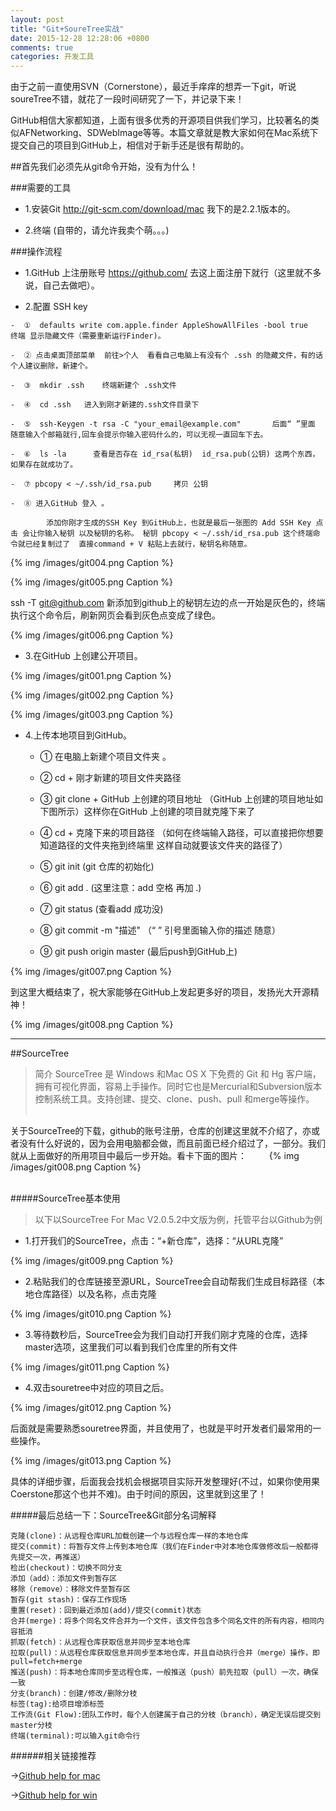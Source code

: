 ```yaml
---
layout: post
title: "Git+SoureTree实战"
date: 2015-12-28 12:28:06 +0800
comments: true
categories: 开发工具
---
```


由于之前一直使用SVN（Cornerstone），最近手痒痒的想弄一下git，听说soureTree不错，就花了一段时间研究了一下，并记录下来！



GitHub相信大家都知道，上面有很多优秀的开源项目供我们学习，比较著名的类似AFNetworking、SDWebImage等等。本篇文章就是教大家如何在Mac系统下提交自己的项目到GitHub上，相信对于新手还是很有帮助的。

##首先我们必须先从git命令开始，没有为什么！



###需要的工具

+ 1.安装Git  http://git-scm.com/download/mac 我下的是2.2.1版本的。

+ 2.终端 (自带的，请允许我卖个萌。。。)


###操作流程

+ 1.GitHub 上注册账号  https://github.com/ 去这上面注册下就行（这里就不多说，自己去做吧）。

+ 2.配置 SSH key


<!--more-->




	-  ①  defaults write com.apple.finder AppleShowAllFiles -bool true     终端 显示隐藏文件（需要重新运行Finder)。

	-  ② 点击桌面顶部菜单  前往>个人  看看自己电脑上有没有个 .ssh 的隐藏文件，有的话个人建议删除，新建个。

	-  ③  mkdir .ssh    终端新建个 .ssh文件

	-  ④  cd .ssh   进入到刚才新建的.ssh文件目录下 

	-  ⑤  ssh-Keygen -t rsa -C "your_email@example.com"       后面“ ”里面 随意输入个邮箱就行,回车会提示你输入密码什么的，可以无视一直回车下去。

	-  ⑥  ls -la      查看是否存在 id_rsa(私钥)  id_rsa.pub(公钥) 这两个东西，如果存在就成功了。

	-  ⑦ pbcopy < ~/.ssh/id_rsa.pub     拷贝 公钥

	-  ⑧ 进入GitHub 登入 。 
 
			添加你刚才生成的SSH Key 到GitHub上，也就是最后一张图的 Add SSH Key 点击 会让你输入秘钥 以及秘钥的名称。 秘钥 pbcopy < ~/.ssh/id_rsa.pub 这个终端命令就已经复制过了  直接command + V 粘贴上去就行，秘钥名称随意。


{% img /images/git004.png Caption %}  


{% img /images/git005.png Caption %}
  

ssh -T git@github.com   新添加到github上的秘钥左边的点一开始是灰色的，终端执行这个命令后，刷新网页会看到灰色点变成了绿色。


{% img /images/git006.png Caption %}  


+ 3.在GitHub 上创建公开项目。

 

{% img /images/git001.png Caption %}  


{% img /images/git002.png Caption %}  


{% img /images/git003.png Caption %}  



+ 4.上传本地项目到GitHub。

	-  ① 在电脑上新建个项目文件夹 。

	-  ②  cd + 刚才新建的项目文件夹路径

	-  ③  git clone + GitHub 上创建的项目地址    （GitHub 上创建的项目地址如下图所示）这样你在GitHub 上创建的项目就克隆下来了

	-  ④ cd + 克隆下来的项目路径 （如何在终端输入路径，可以直接把你想要知道路径的文件夹拖到终端里 这样自动就要该文件夹的路径了）

	-  ⑤ git init    (git 仓库的初始化)

	-  ⑥ git add .    (这里注意：add 空格 再加 .)

	-  ⑦ git status    (查看add 成功没)

	-  ⑧ git commit -m "描述"   （“ ” 引号里面输入你的描述 随意）

	-  ⑨ git push origin master        (最后push到GitHub上)


{% img /images/git007.png Caption %}  


到这里大概结束了，祝大家能够在GitHub上发起更多好的项目，发扬光大开源精神！


{% img /images/git008.png Caption %}  



***

##SourceTree
 
 
> 简介
SourceTree 是 Windows 和Mac OS X 下免费的 Git 和 Hg 客户端，拥有可视化界面，容易上手操作。同时它也是Mercurial和Subversion版本控制系统工具。支持创建、提交、clone、push、pull 和merge等操作。
  

关于SourceTree的下载，github的账号注册，仓库的创建这里就不介绍了，亦或者没有什么好说的，因为会用电脑都会做，而且前面已经介绍过了，一部分。我们就从上面做好的所用项目中最后一步开始。看卡下面的图片：
  
{% img /images/git008.png Caption %}  
  

#####SourceTree基本使用

> 以下以SourceTree For Mac V2.0.5.2中文版为例，托管平台以Github为例


* 1.打开我们的SourceTree，点击：“+新仓库”，选择：“从URL克隆”
 
{% img /images/git009.png Caption %}  

* 2.粘贴我们的仓库链接至源URL，SourceTree会自动帮我们生成目标路径（本地仓库路径）以及名称，点击克隆

{% img /images/git010.png Caption %}  


* 3.等待数秒后，SourceTree会为我们自动打开我们刚才克隆的仓库，选择master选项，这里我们可以看到我们仓库里的所有文件

{% img /images/git011.png Caption %}  

* 4.双击souretree中对应的项目之后。


{% img /images/git012.png Caption %}  


后面就是需要熟悉souretree界面，并且使用了，也就是平时开发者们最常用的一些操作。

{% img /images/git013.png Caption %}  






具体的详细步骤，后面我会找机会根据项目实际开发整理好(不过，如果你使用果Coerstone那这个也并不难)。由于时间的原因，这里就到这里了！


#####最后总结一下：SourceTree&Git部分名词解释

    克隆(clone)：从远程仓库URL加载创建一个与远程仓库一样的本地仓库
    提交(commit)：将暂存文件上传到本地仓库（我们在Finder中对本地仓库做修改后一般都得先提交一次，再推送）
    检出(checkout)：切换不同分支
    添加（add）：添加文件到暂存区
    移除（remove）：移除文件至暂存区
    暂存(git stash)：保存工作现场
    重置(reset)：回到最近添加(add)/提交(commit)状态
    合并(merge)：将多个同名文件合并为一个文件，该文件包含多个同名文件的所有内容，相同内容抵消
    抓取(fetch)：从远程仓库获取信息并同步至本地仓库
    拉取(pull)：从远程仓库获取信息并同步至本地仓库，并且自动执行合并（merge）操作，即 pull=fetch+merge
    推送(push)：将本地仓库同步至远程仓库，一般推送（push）前先拉取（pull）一次，确保一致
    分支(branch)：创建/修改/删除分枝
    标签(tag):给项目增添标签
    工作流(Git Flow):团队工作时，每个人创建属于自己的分枝（branch），确定无误后提交到master分枝
    终端(terminal):可以输入git命令行


######相关链接推荐

→[Github help for mac](https://help.github.com/desktop/)

→[Github help for win](https://help.github.com/desktop/)
